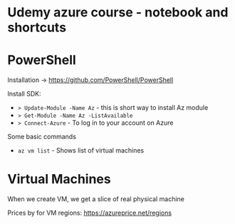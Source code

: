 # Udemy azure course - notebook and shortcuts

# PowerShell

Installation -> https://github.com/PowerShell/PowerShell

Install SDK:
- ``> Update-Module -Name Az`` - this is short way to install Az module
- ``> Get-Module -Name Az -ListAvailable``
- ``> Connect-Azure`` - To log in to your account on Azure

Some basic commands
- ```az vm list``` - Shows list of virtual machines

# Virtual Machines

When we create VM, we get a slice of real physical machine

Prices by for VM regions: https://azureprice.net/regions
